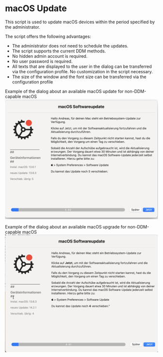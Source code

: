 # macOS Update

This script is used to update macOS devices within the period specified by the administrator.

The script offers the following advantages:

- The administrator does not need to schedule the updates.
- The script supports the current DDM methods.
- No hidden admin account is required.
- No user password is required.
- All texts that are displayed to the user in the dialog can be transferred via the configuration profile. No customization in the script necessary.
- The size of the window and the font size can be transferred via the configuration profile
  
Example of the dialog about an available macOS update for non-DDM-capable macOS
![](https://github.com/avogel-mac/Update_macOS_DDM/blob/main/Pictures/macOS_Update.png?raw=true)

Example of the dialog about an available macOS upgrade for non-DDM-capable macOS
![](https://github.com/avogel-mac/Update_macOS_DDM/blob/main/Pictures/macOS_Upgrade.png?raw=true)

